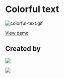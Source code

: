 # Colorful text


![colorful-text.gif](https://i.ibb.co/JxH8J4Y/colorful-text.gif)

[View demo](https://shahab-h-a.github.io/simple-colorful-text) 

## Created by

![](https://img.shields.io/badge/CSS3-1572B6?style=for-the-badge&logo=css3&logoColor=white)

![](https://img.shields.io/badge/HTML5-E34F26?style=for-the-badge&logo=html5&logoColor=white)